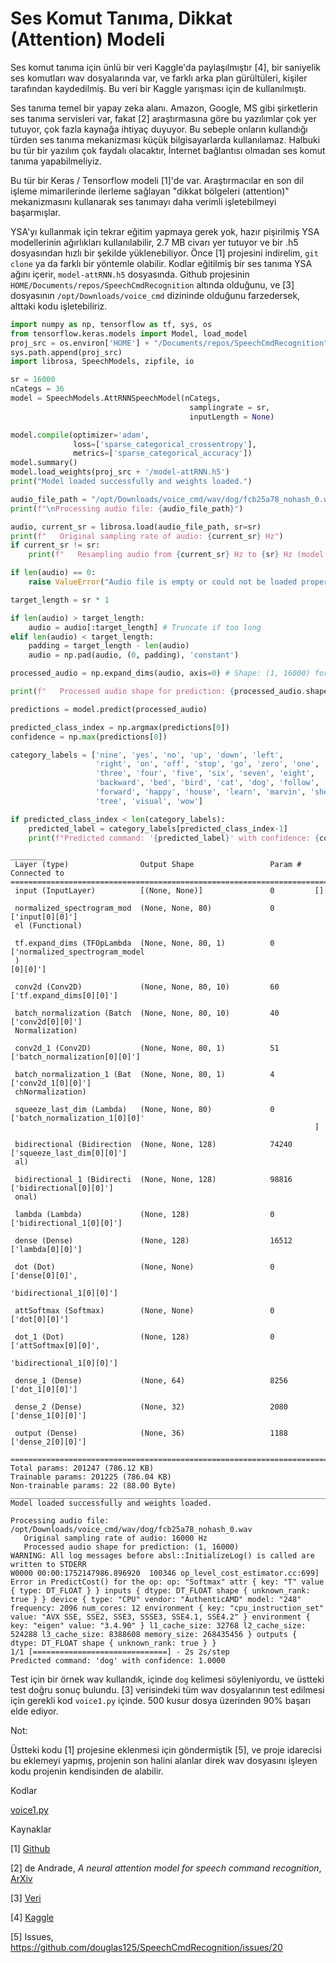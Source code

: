 # Ses Komut Tanıma, Dikkat (Attention) Modeli

Ses komut tanıma için ünlü bir veri Kaggle'da paylaşılmıştır [4], bir
saniyelik ses komutları wav dosyalarında var, ve farklı arka plan
gürültüleri, kişiler tarafından kaydedilmiş. Bu veri bir Kaggle yarışması
için de kullanılmıştı.

Ses tanıma temel bir yapay zeka alanı. Amazon, Google, MS gibi
şirketlerin ses tanıma servisleri var, fakat [2] araştırmasına göre bu
yazılımlar çok yer tutuyor, çok fazla kaynağa ihtiyaç duyuyor. Bu
sebeple onların kullandığı türden ses tanıma mekanizması küçük
bilgisayarlarda kullanılamaz. Halbuki bu tür bir yazılım çok faydalı
olacaktır, İnternet bağlantısı olmadan ses komut tanıma
yapabilmeliyiz.

Bu tür bir Keras / Tensorflow modeli [1]'de var. Araştırmacılar en son
dil işleme mimarilerinde ilerleme sağlayan "dikkat bölgeleri
(attention)" mekanizmasını kullanarak ses tanımayı daha verimli
işletebilmeyi başarmışlar.

YSA'yı kullanmak için tekrar eğitim yapmaya gerek yok, hazır
pişirilmiş YSA modellerinin ağırlıkları kullanılabilir, 2.7 MB civarı
yer tutuyor ve bir .h5 dosyasından hızlı bir şekilde
yüklenebiliyor. Önce [1] projesini indirelim, `git clone` ya da farklı
bir yöntemle olabilir. Kodlar eğitilmiş bir ses tanıma YSA ağını
içerir, `model-attRNN.h5` dosyasında.  Github projesinin
`HOME/Documents/repos/SpeechCmdRecognition` altında olduğunu, ve [3]
dosyasının `/opt/Downloads/voice_cmd` dizininde olduğunu farzedersek,
alttaki kodu işletebiliriz.

```python
import numpy as np, tensorflow as tf, sys, os
from tensorflow.keras.models import Model, load_model
proj_src = os.environ['HOME'] + "/Documents/repos/SpeechCmdRecognition"
sys.path.append(proj_src)
import librosa, SpeechModels, zipfile, io

sr = 16000
nCategs = 36
model = SpeechModels.AttRNNSpeechModel(nCategs,
                                        samplingrate = sr,
                                        inputLength = None) 

model.compile(optimizer='adam',
              loss=['sparse_categorical_crossentropy'],
              metrics=['sparse_categorical_accuracy'])
model.summary()
model.load_weights(proj_src + '/model-attRNN.h5')
print("Model loaded successfully and weights loaded.")

audio_file_path = "/opt/Downloads/voice_cmd/wav/dog/fcb25a78_nohash_0.wav"
print(f"\nProcessing audio file: {audio_file_path}")

audio, current_sr = librosa.load(audio_file_path, sr=sr)
print(f"   Original sampling rate of audio: {current_sr} Hz")
if current_sr != sr:
    print(f"   Resampling audio from {current_sr} Hz to {sr} Hz (model's expected SR).")

if len(audio) == 0:
    raise ValueError("Audio file is empty or could not be loaded properly.")

target_length = sr * 1 

if len(audio) > target_length:
    audio = audio[:target_length] # Truncate if too long
elif len(audio) < target_length:
    padding = target_length - len(audio)
    audio = np.pad(audio, (0, padding), 'constant')

processed_audio = np.expand_dims(audio, axis=0) # Shape: (1, 16000) for a 1-second clip

print(f"   Processed audio shape for prediction: {processed_audio.shape}")

predictions = model.predict(processed_audio)

predicted_class_index = np.argmax(predictions[0])
confidence = np.max(predictions[0])

category_labels = ['nine', 'yes', 'no', 'up', 'down', 'left',
                   'right', 'on', 'off', 'stop', 'go', 'zero', 'one', 'two',
                   'three', 'four', 'five', 'six', 'seven', 'eight',
                   'backward', 'bed', 'bird', 'cat', 'dog', 'follow',
                   'forward', 'happy', 'house', 'learn', 'marvin', 'sheila',
                   'tree', 'visual', 'wow']    

if predicted_class_index < len(category_labels):
    predicted_label = category_labels[predicted_class_index-1]
    print(f"Predicted command: '{predicted_label}' with confidence: {confidence:.4f}")
```

```
________
 Layer (type)                Output Shape                 Param #   Connected to                  
==================================================================================================
 input (InputLayer)          [(None, None)]               0         []                            
                                                                                                  
 normalized_spectrogram_mod  (None, None, 80)             0         ['input[0][0]']               
 el (Functional)                                                                                  
                                                                                                  
 tf.expand_dims (TFOpLambda  (None, None, 80, 1)          0         ['normalized_spectrogram_model
 )                                                                  [0][0]']                      
                                                                                                  
 conv2d (Conv2D)             (None, None, 80, 10)         60        ['tf.expand_dims[0][0]']      
                                                                                                  
 batch_normalization (Batch  (None, None, 80, 10)         40        ['conv2d[0][0]']              
 Normalization)                                                                                   
                                                                                                  
 conv2d_1 (Conv2D)           (None, None, 80, 1)          51        ['batch_normalization[0][0]'] 
                                                                                                  
 batch_normalization_1 (Bat  (None, None, 80, 1)          4         ['conv2d_1[0][0]']            
 chNormalization)                                                                                 
                                                                                                  
 squeeze_last_dim (Lambda)   (None, None, 80)             0         ['batch_normalization_1[0][0]'
                                                                    ]                             
                                                                                                  
 bidirectional (Bidirection  (None, None, 128)            74240     ['squeeze_last_dim[0][0]']    
 al)                                                                                              
                                                                                                  
 bidirectional_1 (Bidirecti  (None, None, 128)            98816     ['bidirectional[0][0]']       
 onal)                                                                                            
                                                                                                  
 lambda (Lambda)             (None, 128)                  0         ['bidirectional_1[0][0]']     
                                                                                                  
 dense (Dense)               (None, 128)                  16512     ['lambda[0][0]']              
                                                                                                  
 dot (Dot)                   (None, None)                 0         ['dense[0][0]',               
                                                                     'bidirectional_1[0][0]']     
                                                                                                  
 attSoftmax (Softmax)        (None, None)                 0         ['dot[0][0]']                 
                                                                                                  
 dot_1 (Dot)                 (None, 128)                  0         ['attSoftmax[0][0]',          
                                                                     'bidirectional_1[0][0]']     
                                                                                                  
 dense_1 (Dense)             (None, 64)                   8256      ['dot_1[0][0]']               
                                                                                                  
 dense_2 (Dense)             (None, 32)                   2080      ['dense_1[0][0]']             
                                                                                                  
 output (Dense)              (None, 36)                   1188      ['dense_2[0][0]']             
                                                                                                  
==================================================================================================
Total params: 201247 (786.12 KB)
Trainable params: 201225 (786.04 KB)
Non-trainable params: 22 (88.00 Byte)
__________________________________________________________________________________________________
Model loaded successfully and weights loaded.

Processing audio file: /opt/Downloads/voice_cmd/wav/dog/fcb25a78_nohash_0.wav
   Original sampling rate of audio: 16000 Hz
   Processed audio shape for prediction: (1, 16000)
WARNING: All log messages before absl::InitializeLog() is called are written to STDERR
W0000 00:00:1752147986.896920  100346 op_level_cost_estimator.cc:699] Error in PredictCost() for the op: op: "Softmax" attr { key: "T" value { type: DT_FLOAT } } inputs { dtype: DT_FLOAT shape { unknown_rank: true } } device { type: "CPU" vendor: "AuthenticAMD" model: "248" frequency: 2096 num_cores: 12 environment { key: "cpu_instruction_set" value: "AVX SSE, SSE2, SSE3, SSSE3, SSE4.1, SSE4.2" } environment { key: "eigen" value: "3.4.90" } l1_cache_size: 32768 l2_cache_size: 524288 l3_cache_size: 8388608 memory_size: 268435456 } outputs { dtype: DT_FLOAT shape { unknown_rank: true } }
1/1 [==============================] - 2s 2s/step
Predicted command: 'dog' with confidence: 1.0000
```

Test için bir örnek wav kullandık, içinde `dog` kelimesi söyleniyordu,
ve üstteki test doğru sonuç bulundu. [3] verisindeki tüm wav
dosyalarının test edilmesi için gerekli kod `voice1.py` içinde. 500
kusur dosya üzerinden 90% başarı elde ediyor.

Not:

Üstteki kodu [1] projesine eklenmesi için göndermiştik [5], ve proje
idarecisi bu eklemeyi yapmış, projenin son halini alanlar direk wav
dosyasını işleyen kodu projenin kendisinden de alabilir.

Kodlar

[voice1.py](voice1.py)

Kaynaklar

[1] [Github](https://github.com/douglas125/SpeechCmdRecognition)

[2] de Andrade, *A neural attention model for speech command recognition*,
    [ArXiv](https://arxiv.org/abs/1808.08929)

[3] [Veri](https://www.dropbox.com/scl/fi/7bjyicydyyurizi314qp8/google_voice_small.zip?rlkey=l5ibbx480jld79exvkwih3szr&st=ehyr58nt&raw=1)

[4] [Kaggle](https://www.kaggle.com/datasets/neehakurelli/google-speech-commands)

[5] Issues, https://github.com/douglas125/SpeechCmdRecognition/issues/20
